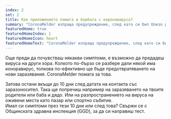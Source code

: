 ```yaml
---
index: 2
set: 2
title: Как приложението помага в борбата с коронавируса?
summary: "CoronaMelder изпраща предупреждение, след като си бил близо до някого с коронавирус."
featuredHome: true
featuredHomeIndex: 1
featuredHomeIcon: heart
featuredHomeText: "CoronaMelder изпраща предупреждение, след като си бил близо до някого с коронавирус."
---
```


Още преди да почувстваш някакви симптоми, е възможно да предадеш вируса на други хора. Колкото по-бързо се разбере дали някой има коноравирус, толкова по-ефективно ще бъде предотвратяването на нови заразявания. CoronaMelder помага за това. 

Затова остани вкъщи до 10 дни след датата на контакта със заразоносител.
Така ще попречиш например на заразяването на твоите родители или баба и дядо. Или на разпространението на вируса на оживени места като пазар или спортно събитие.  
Имал си симптоми през тези 10 дни или след това? Свържи се с Общинската здравна инспекция (GGD), за да си направиш тест.

